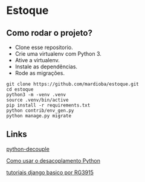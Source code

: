 # Estoque

## Como rodar o projeto?

* Clone esse repositorio.
* Crie uma virtualenv com Python 3.
* Ative a virtualenv.
* Instale as dependências.
* Rode as migrações.

```
git clone https://github.com/mardioba/estoque.git
cd estoque
python3 -m -venv .venv
source .venv/bin/active
pip install -r requirements.txt
python contrib/env_gen.py
python manage.py migrate
```

## Links

[python-decouple](https://github.com/HBNetwork/python-decouple)

[Como usar o desacoplamento Python](https://simpleisbetterthancomplex.com/2015/11/26/package-of-the-week-python-decouple.html)

[tutoriais django basico por RG3915](https://github.com/rg3915/tutoriais)